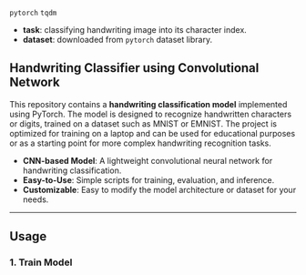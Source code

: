 `pytorch` `tqdm`
* **task**: classifying handwriting image into its character index.
* **dataset**: downloaded from `pytorch` dataset library.

## Handwriting Classifier using Convolutional Network
This repository contains a **handwriting classification model** implemented using PyTorch. The model is designed to recognize handwritten characters or digits, trained on a dataset such as MNIST or EMNIST. The project is optimized for training on a laptop and can be used for educational purposes or as a starting point for more complex handwriting recognition tasks.

- **CNN-based Model**: A lightweight convolutional neural network for handwriting classification.
- **Easy-to-Use**: Simple scripts for training, evaluation, and inference.
- **Customizable**: Easy to modify the model architecture or dataset for your needs.

---

## Usage
### 1. Train Model
```

```